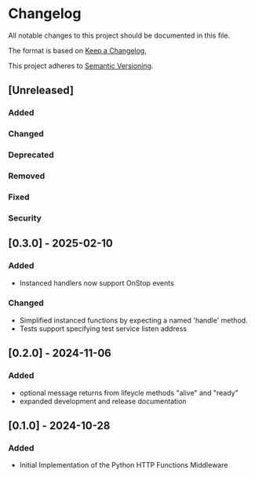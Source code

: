 # Changelog

All notable changes to this project should be documented in this file.

The format is based on [Keep a Changelog](https://keepachangelog.com/en/1.0.0/),

This project adheres to [Semantic Versioning](https://semver.org/spec/v2.0.0.html).

## [Unreleased]

### Added
### Changed
### Deprecated
### Removed
### Fixed
### Security

## [0.3.0] - 2025-02-10

### Added

- Instanced handlers now support OnStop events

### Changed

- Simplified instanced functions by expecting a named 'handle' method.
- Tests support specifying test service listen address

## [0.2.0] - 2024-11-06

### Added

- optional message returns from lifeycle methods "alive" and "ready"
- expanded development and release documentation


## [0.1.0] - 2024-10-28

### Added

- Initial Implementation of the Python HTTP Functions Middleware


